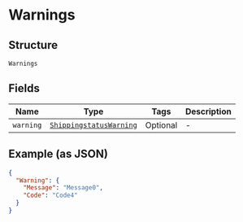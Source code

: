 
# Warnings

## Structure

`Warnings`

## Fields

| Name | Type | Tags | Description |
|  --- | --- | --- | --- |
| `warning` | [`ShippingstatusWarning`](../../doc/models/shippingstatus-warning.md) | Optional | - |

## Example (as JSON)

```json
{
  "Warning": {
    "Message": "Message0",
    "Code": "Code4"
  }
}
```

